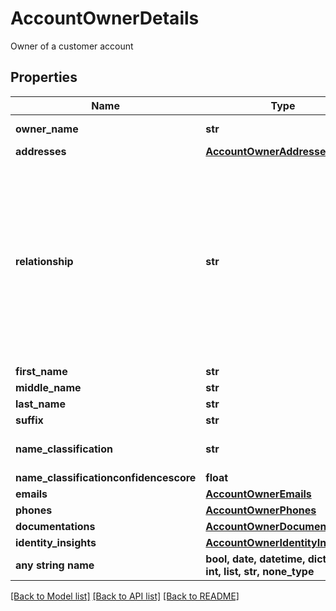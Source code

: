 # AccountOwnerDetails

Owner of a customer account

## Properties
Name | Type | Description | Notes
------------ | ------------- | ------------- | -------------
**owner_name** | **str** | The full name of the account owner. Multiple account owners are returned in one string per the source data from the institution. | 
**addresses** | [**AccountOwnerAddresses**](AccountOwnerAddresses.md) |  | 
**relationship** | **str** | The type of relationship to the account:   * \&quot;AUTHORIZED_USER\&quot;    * \&quot;BUSINESS\&quot;     * \&quot;FOR_BENEFIT_OF_PRIMARY\&quot;    * \&quot;FOR_BENEFIT_OF_PRIMARY_JOINT_RESTRICTED\&quot;    * \&quot;FOR_BENEFIT_OF_SECONDARY\&quot;  * \&quot;FOR_BENEFIT_OF_SECONDARY_JOINT_RESTRICTED\&quot;  * \&quot;FOR_BENEFIT_OF_SOLE_OWNER_RESTRICTED\&quot;  * \&quot;POWER_OF_ATTORNEY\&quot;  * \&quot;PRIMARY_JOINT_TENANTS\&quot;  * \&quot;PRIMARY\&quot;  * \&quot;PRIMARY_BORROWER\&quot;  * \&quot;PRIMARY_JOINT\&quot;  * \&quot;SECONDARY\&quot;  * \&quot;SECONDARY_JOINT_TENANTS\&quot;  * \&quot;SECONDARY_BORROWER\&quot;  * \&quot;SECONDARY_JOINT\&quot;  * \&quot;SOLE_OWNER\&quot;  * \&quot;TRUSTEE\&quot;  * \&quot;UNIFORM_TRANSFER_TO_MINOR\&quot; | [optional] 
**first_name** | **str** | The first name of the account holder | [optional] 
**middle_name** | **str** | The middle name of the account holder | [optional] 
**last_name** | **str** | The last name of the account holder | [optional] 
**suffix** | **str** | A generational or academic suffix | [optional] 
**name_classification** | **str** | The classification of the account holder: * \&quot;person / personal / home\&quot; * \&quot;business\&quot; * \&quot;other\&quot; | [optional] 
**name_classificationconfidencescore** | **float** | The confidence score 0-100 of the name classification. | [optional] 
**emails** | [**AccountOwnerEmails**](AccountOwnerEmails.md) |  | [optional] 
**phones** | [**AccountOwnerPhones**](AccountOwnerPhones.md) |  | [optional] 
**documentations** | [**AccountOwnerDocumentations**](AccountOwnerDocumentations.md) |  | [optional] 
**identity_insights** | [**AccountOwnerIdentityInsights**](AccountOwnerIdentityInsights.md) |  | [optional] 
**any string name** | **bool, date, datetime, dict, float, int, list, str, none_type** | any string name can be used but the value must be the correct type | [optional]

[[Back to Model list]](../README.md#documentation-for-models) [[Back to API list]](../README.md#documentation-for-api-endpoints) [[Back to README]](../README.md)


